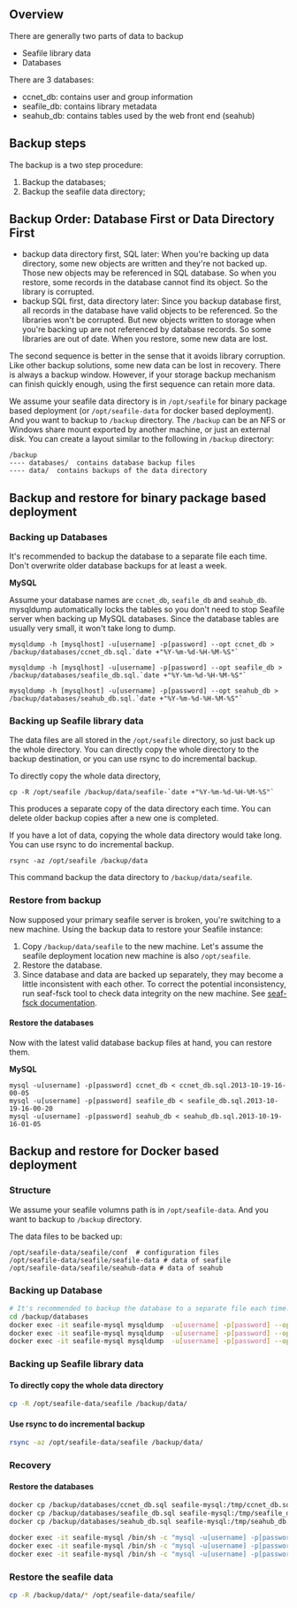 ## Overview

There are generally two parts of data to backup

* Seafile library data
* Databases

There are 3 databases:

* ccnet_db: contains user and group information
* seafile_db: contains library metadata
* seahub_db: contains tables used by the web front end (seahub)


## Backup steps

The backup is a two step procedure:

1. Backup the databases;
2. Backup the seafile data directory;

## Backup Order: Database First or Data Directory First

* backup data directory first, SQL later: When you're backing up data directory, some new objects are written and they're not backed up. Those new objects may be referenced in SQL database. So when you restore, some records in the database cannot find its object. So the library is corrupted.
* backup SQL first, data directory later: Since you backup database first, all records in the database have valid objects to be referenced. So the libraries won't be corrupted. But new objects written to storage when you're backing up are not referenced by database records. So some libraries are out of date. When you restore, some new data are lost.

The second sequence is better in the sense that it avoids library corruption. Like other backup solutions, some new data can be lost in recovery. There is always a backup window.
However, if your storage backup mechanism can finish quickly enough, using the first sequence can retain more data.

We assume your seafile data directory is in `/opt/seafile` for binary package based deployment (or `/opt/seafile-data` for docker based deployment). And you want to backup to `/backup` directory. The `/backup` can be an NFS or Windows share mount exported by another machine, or just an external disk. You can create a layout similar to the following in `/backup` directory:

```
/backup
---- databases/  contains database backup files
---- data/  contains backups of the data directory

```

## Backup and restore for binary package based deployment

### Backing up Databases

It's recommended to backup the database to a separate file each time. Don't overwrite older database backups for at least a week.

**MySQL**

Assume your database names are `ccnet_db`, `seafile_db` and `seahub_db`. mysqldump automatically locks the tables so you don't need to stop Seafile server when backing up MySQL databases. Since the database tables are usually very small, it won't take long to dump.

```
mysqldump -h [mysqlhost] -u[username] -p[password] --opt ccnet_db > /backup/databases/ccnet_db.sql.`date +"%Y-%m-%d-%H-%M-%S"`

mysqldump -h [mysqlhost] -u[username] -p[password] --opt seafile_db > /backup/databases/seafile_db.sql.`date +"%Y-%m-%d-%H-%M-%S"`

mysqldump -h [mysqlhost] -u[username] -p[password] --opt seahub_db > /backup/databases/seahub_db.sql.`date +"%Y-%m-%d-%H-%M-%S"`

```


### Backing up Seafile library data

The data files are all stored in the `/opt/seafile` directory, so just back up the whole directory. You can directly copy the whole directory to the backup destination, or you can use rsync to do incremental backup. 

To directly copy the whole data directory,

```
cp -R /opt/seafile /backup/data/seafile-`date +"%Y-%m-%d-%H-%M-%S"`
```

This produces a separate copy of the data directory each time. You can delete older backup copies after a new one is completed.

If you have a lot of data, copying the whole data directory would take long. You can use rsync to do incremental backup.

```
rsync -az /opt/seafile /backup/data

```

This command backup the data directory to `/backup/data/seafile`.

### Restore from backup

Now supposed your primary seafile server is broken, you're switching to a new machine. Using the backup data to restore your Seafile instance:

1. Copy `/backup/data/seafile` to the new machine. Let's assume the seafile deployment location new machine is also `/opt/seafile`.
2. Restore the database.
3. Since database and data are backed up separately, they may become a little inconsistent with each other. To correct the potential inconsistency, run seaf-fsck tool to check data integrity on the new machine. See [seaf-fsck documentation](seafile_fsck.md).

#### Restore the databases

Now with the latest valid database backup files at hand, you can restore them.

**MySQL**

```
mysql -u[username] -p[password] ccnet_db < ccnet_db.sql.2013-10-19-16-00-05
mysql -u[username] -p[password] seafile_db < seafile_db.sql.2013-10-19-16-00-20
mysql -u[username] -p[password] seahub_db < seahub_db.sql.2013-10-19-16-01-05

```


## Backup and restore for Docker based deployment

### Structure

We assume your seafile volumns path is in `/opt/seafile-data`. And you want to backup to `/backup` directory.


The data files to be backed up:

```
/opt/seafile-data/seafile/conf  # configuration files
/opt/seafile-data/seafile/seafile-data # data of seafile
/opt/seafile-data/seafile/seahub-data # data of seahub

```


### Backing up Database

```bash
# It's recommended to backup the database to a separate file each time. Don't overwrite older database backups for at least a week.
cd /backup/databases
docker exec -it seafile-mysql mysqldump  -u[username] -p[password] --opt ccnet_db > ccnet_db.sql
docker exec -it seafile-mysql mysqldump  -u[username] -p[password] --opt seafile_db > seafile_db.sql
docker exec -it seafile-mysql mysqldump  -u[username] -p[password] --opt seahub_db > seahub_db.sql
```

###  Backing up Seafile library data

#### To directly copy the whole data directory

```bash
cp -R /opt/seafile-data/seafile /backup/data/
```

#### Use rsync to do incremental backup

```bash
rsync -az /opt/seafile-data/seafile /backup/data/
```

### Recovery

#### Restore the databases

```bash
docker cp /backup/databases/ccnet_db.sql seafile-mysql:/tmp/ccnet_db.sql
docker cp /backup/databases/seafile_db.sql seafile-mysql:/tmp/seafile_db.sql
docker cp /backup/databases/seahub_db.sql seafile-mysql:/tmp/seahub_db.sql

docker exec -it seafile-mysql /bin/sh -c "mysql -u[username] -p[password] ccnet_db < /tmp/ccnet_db.sql"
docker exec -it seafile-mysql /bin/sh -c "mysql -u[username] -p[password] seafile_db < /tmp/seafile_db.sql"
docker exec -it seafile-mysql /bin/sh -c "mysql -u[username] -p[password] seahub_db < /tmp/seahub_db.sql"
```

### Restore the seafile data

```bash
cp -R /backup/data/* /opt/seafile-data/seafile/
```

